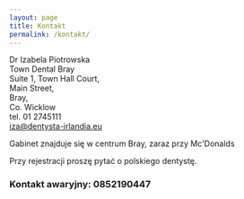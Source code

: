 ```yaml
---
layout: page
title: Kontakt
permalink: /kontakt/
---
```

<div id="contact-map"> </div>

Dr Izabela Piotrowska  
Town Dental Bray  
Suite 1, Town Hall Court,  
Main Street,  
Bray,  
Co. Wicklow  
tel. 01 2745111  
<iza@dentysta-irlandia.eu>  

Gabinet znajduje się w centrum Bray, zaraz przy Mc'Donalds  

Przy rejestracji proszę pytać o polskiego dentystę.
 
### Kontakt awaryjny: 0852190447
